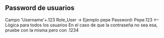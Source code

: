 Password de usuarios 
-----------------------------
Campo 'Username'+.123
Role_User -> Ejemplo pepe Password: Pepe.123 <-- Lógica para todos los usuarios
En el caso de que la contraseña no sea esa, pruebe con la misma pero con .1234
